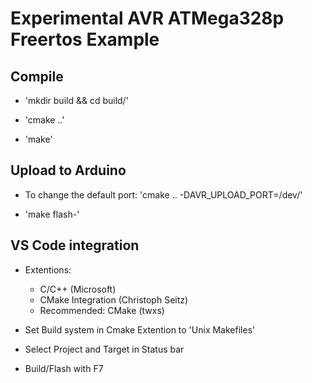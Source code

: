 # Experimental AVR ATMega328p Freertos Example

## Compile

- 'mkdir build && cd build/'

- 'cmake ..'

- 'make'

## Upload to Arduino

- To change the default port: 'cmake .. -DAVR_UPLOAD_PORT=/dev/<port>'

- 'make flash-<Projectname>'

## VS Code integration

- Extentions:
  - C/C++ (Microsoft)
  - CMake Integration (Christoph Seitz)
  - Recommended: CMake (twxs)

- Set Build system in Cmake Extention to 'Unix Makefiles'
- Select Project and Target in Status bar
- Build/Flash with F7
